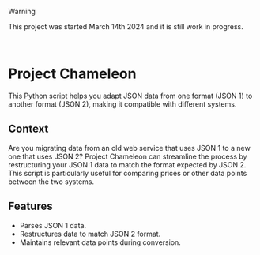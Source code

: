 > [!WARNING]  
> This project was started March 14th 2024 and it is still work in progress.
<br>

# Project Chameleon

This Python script helps you adapt JSON data from one format (JSON 1) to another format (JSON 2), making it compatible with different systems.

## Context
Are you migrating data from an old web service that uses JSON 1 to a new one that uses JSON 2?
Project Chameleon can streamline the process by restructuring your JSON 1 data to match the format expected by JSON 2.
This script is particularly useful for comparing prices or other data points between the two systems.

## Features

- Parses JSON 1 data.
- Restructures data to match JSON 2 format.
- Maintains relevant data points during conversion.
